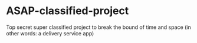 # ASAP-classified-project
Top secret super classified project to break the bound of time and space (in other words: a delivery service app)
